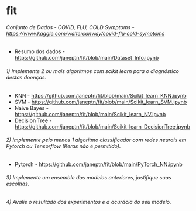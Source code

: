 # fit

###### Conjunto de Dados - COVID, FLU, COLD Symptoms - https://www.kaggle.com/walterconway/covid-flu-cold-symptoms
* Resumo dos dados - https://github.com/janeptn/fit/blob/main/Dataset_Info.ipynb

###### 1) Implemente 2 ou mais algoritmos com scikit learn para o diagnóstico destas doenças. 

* KNN - https://github.com/janeptn/fit/blob/main/Scikit_learn_KNN.ipynb
* SVM - https://github.com/janeptn/fit/blob/main/Scikit_learn_SVM.ipynb
* Naive Bayes - https://github.com/janeptn/fit/blob/main/Scikit_learn_NV.ipynb
* Decision Tree - https://github.com/janeptn/fit/blob/main/Scikit_learn_DecisionTree.ipynb

###### 2) Implemente pelo menos 1 algoritmo classificador com redes neurais em Pytorch ou Tensorflow (Keras não é permitido).

* Pytorch - https://github.com/janeptn/fit/blob/main/PyTorch_NN.ipynb

###### 3) Implemente um ensemble dos modelos anteriores, justifique suas escolhas.

###### 4) Avalie o resultado dos experimentos e a acurácia do seu modelo.
